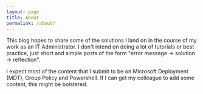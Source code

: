 ```yaml
---
layout: page
title: About
permalink: /about/
---
```

This blog hopes to share some of the solutions I land on in the course of my work as an IT Administrator.  I don't intend on doing a lot of tutorials or best practice, just short and simple posts of the form "error message -> solution -> reflection".

I expect most of the content that I submit to be on Microsoft Deployment (MDT), Group Policy and Powershell.  If I can get my colleague to add some content, this might be bolstered. 
